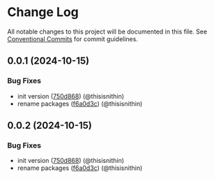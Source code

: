 # Change Log

All notable changes to this project will be documented in this file.
See [Conventional Commits](https://conventionalcommits.org) for commit guidelines.

## 0.0.1 (2024-10-15)

### Bug Fixes

* init version ([750d868](https://github.com/wundergraph/apollo-compatibility/commit/750d8681c7ab4ecbc9ebddcda4c00041fb30fe25)) (@thisisnithin)
* rename packages ([f6a0d3c](https://github.com/wundergraph/apollo-compatibility/commit/f6a0d3cced737dd836806957ec66e371394a77a6)) (@thisisnithin)

## 0.0.2 (2024-10-15)

### Bug Fixes

* init version ([750d868](https://github.com/wundergraph/apollo-compatibility/commit/750d8681c7ab4ecbc9ebddcda4c00041fb30fe25)) (@thisisnithin)
* rename packages ([f6a0d3c](https://github.com/wundergraph/apollo-compatibility/commit/f6a0d3cced737dd836806957ec66e371394a77a6)) (@thisisnithin)
